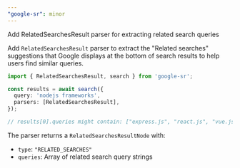 ```yaml
---
"google-sr": minor
---
```


Add RelatedSearchesResult parser for extracting related search queries

Add `RelatedSearchesResult` parser to extract the "Related searches" suggestions that Google displays at the bottom of search results to help users find similar queries.

```ts
import { RelatedSearchesResult, search } from 'google-sr';

const results = await search({
  query: 'nodejs frameworks',
  parsers: [RelatedSearchesResult],
});

// results[0].queries might contain: ["express.js", "react.js", "vue.js", ...]
```

The parser returns a `RelatedSearchesResultNode` with:
- `type`: `"RELATED_SEARCHES"`
- `queries`: Array of related search query strings